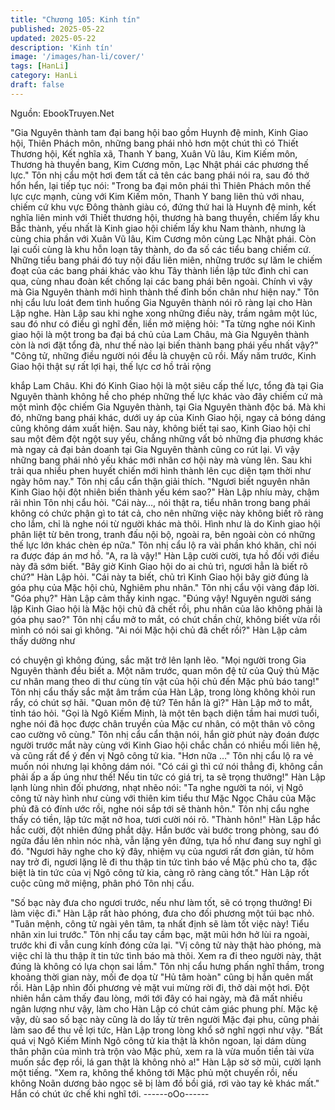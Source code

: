 ```yaml
---
title: "Chương 105: Kinh tín"
published: 2025-05-22
updated: 2025-05-22
description: 'Kinh tín'
image: '/images/han-li/cover/'
tags: [HanLi]
category: HanLi
draft: false
---
```


Nguồn: EbookTruyen.Net

"Gia Nguyên thành tam đại bang hội bao gồm Huynh đệ minh,
Kinh Giao hội, Thiên Phách môn, những bang phái nhỏ hơn một
chút thì có Thiết Thương hội, Kết nghĩa xã, Thanh Y bang, Xuân
Vũ lâu, Kim Kiếm môn, Thương hà thuyền bang, Kim Cương môn,
Lạc Nhật phái các phương thế lực."
Tôn nhị cẩu một hơi đem tất cả tên các bang phái nói ra, sau đó
thở hổn hển, lại tiếp tục nói:
"Trong ba đại môn phái thì Thiên Phách môn thế lực cực mạnh,
cùng với Kim Kiếm môn, Thanh Y bang liên thủ với nhau, chiếm
cứ khu vực Đông thành giàu có, đứng thứ hai là Huynh đệ minh,
kết nghĩa liên minh với Thiết thương hội, thương hà bang thuyền,
chiếm lấy khu Bắc thành, yếu nhất là Kinh giao hội chiếm lấy khu
Nam thành, nhưng là cùng chia phần với Xuân Vũ lâu, Kim Cương
môn cùng Lạc Nhật phái. Còn lại cuối cùng là khu hỗn loạn tây
thành, do đa số các tiểu bang chiếm cứ. Những tiểu bang phái đó
tuy nội đấu liên miên, những trước sự lăm le chiếm đoạt của các
bang phái khác vào khu Tây thành liền lập tức đình chỉ can qua,
cùng nhau đoàn kết chống lại các bang phái bên ngoài. Chính vì
vậy mà Gia Nguyên thành mới hình thành thế đỉnh bốn chân như
hiện nay." Tôn nhị cẩu lưu loát đem tình huống Gia Nguyên thành
nói rõ ràng lại cho Hàn Lập nghe.
Hàn Lập sau khi nghe xong những điều này, trầm ngâm một lúc,
sau đó như có điều gì nghĩ đến, liền mở miệng hỏi:
"Ta từng nghe nói Kinh giao hội là một trong ba đại bá chủ của
Lam Châu, mà Gia Nguyên thành còn là nơi đặt tổng đà, như thế
nào lại biến thành bang phái yếu nhất vậy?"
"Công tử, những điều người nói đều là chuyện cũ rồi. Mấy năm
trước, Kinh Giao hội thật sự rất lợi hại, thế lực cơ hồ trải rộng

khắp Lam Châu. Khi đó Kinh Giao hội là một siêu cấp thế lực,
tổng đà tại Gia Nguyên thành không hề cho phép những thế lực
khác vào đây chiếm cứ mà một mình độc chiếm Gia Nguyên
thành, tại Gia Nguyên thành độc bá. Mà khi đó, những bang phái
khác, dưới uy áp của Kinh Giao hội, ngay cả bóng dáng cũng
không dám xuất hiện. Sau này, không biết tại sao, Kinh Giao hội
chỉ sau một đêm đột ngột suy yếu, chẳng những vất bỏ những địa
phương khác mà ngay cả đại bản doanh tại Gia Nguyên thành
cũng co rút lại. Vì vậy những bang phái nhỏ yếu khác mới nhân
cơ hội này mà vùng lên. Sau khi trải qua nhiều phen huyết chiến
mới hình thành lên cục diện tạm thời như ngày hôm nay." Tôn nhị
cẩu cẩn thận giải thích.
"Ngươi biết nguyên nhân Kinh Giao hội đột nhiên biến thành yếu
kém sao?" Hàn Lập nhíu mày, chậm rãi nhìn Tôn nhị cẩu hỏi.
"Cái này…, nói thật ra, tiểu nhân trong bang phái không có chức
phận gì to tát cả, cho nên những việc này không biết rõ ràng cho
lắm, chỉ là nghe nói từ người khác mà thôi. Hình như là do Kinh
giao hội phân liệt từ bên trong, tranh đấu nội bộ, ngoài ra, bên
ngoài còn có những thế lực lớn khác chèn ép nữa." Tôn nhị cẩu lộ
ra vài phần khó khăn, chỉ nói ra được đáp án mơ hồ.
"A, ra là vậy!" Hàn Lập cười cười, tựa hồ đối với điều này đã sớm
biết.
"Bây giờ Kinh Giao hội do ai chủ trì, ngươi hẳn là biết rõ chứ?"
Hàn Lập hỏi.
"Cái này ta biết, chủ trì Kinh Giao hội bây giờ đúng là góa phụ của
Mặc hội chủ, Nghiêm phu nhân." Tôn nhị cẩu vội vàng đáp lời.
"Góa phụ?" Hàn Lập cảm thấy kinh ngạc.
"Đúng vậy! Nguyên người sáng lập Kinh Giao hội là Mặc hội chủ
đã chết rồi, phu nhân của lão không phải là góa phụ sao?" Tôn
nhị cẩu mở to mắt, có chút chần chừ, không biết vừa rồi mình có
nói sai gì không.
"Ai nói Mặc hội chủ đã chết rồi?" Hàn Lập cảm thấy dường như

có chuyện gì không đúng, sắc mặt trở lên lạnh lẽo.
"Mọi người trong Gia Nguyên thành đều biết a. Một năm trước,
quan môn đệ tử của Quỷ thủ Mặc cư nhân mang theo di thư cùng
tín vật của hội chủ đến Mặc phủ báo tang!" Tôn nhị cẩu thấy sắc
mặt âm trầm của Hàn Lập, trong lòng không khỏi run rẩy, có chút
sợ hãi.
"Quan môn đệ tử? Tên hắn là gì?" Hàn Lập mở to mắt, tỉnh táo
hỏi.
"Gọi là Ngô Kiếm Minh, là một tên bạch diện tầm hai mươi tuổi,
nghe nói đã học được chân truyền của Mặc cư nhân, có một thân
võ công cao cường vô cùng." Tôn nhị cẩu cẩn thận nói, hắn giờ
phút này đoán được người trước mắt này cùng với Kinh Giao hội
chắc chắn có nhiều mối liên hệ, và cũng rất để ý đến vị Ngô công
tử kia.
"Hơn nữa …" Tôn nhị cẩu lộ ra vẻ muốn nói nhưng lại không dám
nói.
"Có cái gì thì cứ nói thẳng đi, không cần phải ấp a ấp úng như
thế! Nếu tin tức có giá trị, ta sẽ trọng thưởng!" Hàn Lập lạnh lùng
nhìn đối phương, nhạt nhẽo nói:
"Ta nghe người ta nói, vị Ngô công tử này hình như cùng với thiên
kim tiểu thư Mặc Ngọc Châu của Mặc phủ đã có đính ước rồi,
nghe nói sắp tới sẽ thành hôn." Tôn nhị cẩu nghe thấy có tiền, lập
tức mặt nở hoa, tươi cười nói rõ.
"Thành hôn!" Hàn Lập hắc hắc cười, đột nhiên đứng phắt dậy.
Hắn bước vài bước trong phòng, sau đó ngửa đầu lên nhìn nóc
nhà, vẫn lặng yên đứng, tựa hồ như đang suy nghĩ gì đó.
"Ngươi hãy nghe cho kỹ đây, nhiệm vụ của ngươi rất đơn giản, từ
hôm nay trở đi, ngươi lặng lẽ đi thu thập tin tức tình báo về Mặc
phủ cho ta, đặc biệt là tin tức của vị Ngô công tử kia, càng rõ ràng
càng tốt." Hàn Lập rốt cuộc cũng mở miệng, phân phó Tôn nhị
cẩu.

"Số bạc này đưa cho ngươi trước, nếu như làm tốt, sẽ có trọng
thưởng! Đi làm việc đi." Hàn Lập rất hào phóng, đưa cho đối
phương một túi bạc nhỏ.
"Tuân mệnh, công tử ngài yên tâm, ta nhất định sẽ làm tốt việc
này! Tiểu nhân xin lui trước." Tôn nhị cẩu tay cầm bạc, mặt mũi
hớn hở lùi ra ngoài, trước khi đi vẫn cung kính đóng cửa lại.
"Vị công tử này thật hào phóng, mà việc chỉ là thu thập ít tin tức
tình báo mà thôi. Xem ra đi theo người này, thật đúng là không có
lựa chọn sai lầm." Tôn nhị cẩu hưng phấn nghĩ thầm, trong
khoảng thời gian này, mối đe dọa từ "Hủ tâm hoàn" cũng bị hắn
quên mất rồi.
Hàn Lập nhìn đối phương vẻ mặt vui mừng rời đi, thở dài một hơi.
Đột nhiên hắn cảm thấy đau lòng, mới tới đây có hai ngày, mà đã
mất nhiều ngân lượng như vậy, làm cho Hàn Lập có chút cảm
giác phung phí.
Mặc kệ vậy, dù sao số bạc này cũng là do lấy từ trên người Mặc
đại phu, cũng phải làm sao để thu về lợi tức, Hàn Lập trong lòng
khổ sở nghĩ ngợi như vậy.
"Bất quá vị Ngô Kiếm Minh Ngô công tử kia thật là khôn ngoan, lại
dám dùng thân phận của mình trà trộn vào Mặc phủ, xem ra là
vừa muốn tiền tài vừa muốn sắc đẹp rồi, lá gan thật là không nhỏ
a!" Hàn Lập sờ sờ mũi, cười lạnh một tiếng.
"Xem ra, không thể không tới Mặc phủ một chuyến rồi, nếu không
Noãn dương bảo ngọc sẽ bị làm đồ bồi giá, rơi vào tay kẻ khác
mất." Hắn có chút ức chế khi nghĩ tới.
------oOo------
